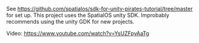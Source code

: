 See https://github.com/spatialos/sdk-for-unity-pirates-tutorial/tree/master for set up. This project uses the SpatialOS unity SDK. Improbably recommends using the unity GDK for new projects.

Video: https://www.youtube.com/watch?v=YsUZFpyAaTg
